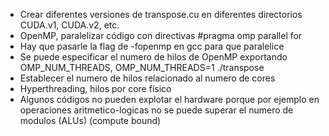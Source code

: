 - Crear diferentes versiones de transpose.cu en diferentes directorios CUDA.v1, CUDA.v2, etc.
- OpenMP, paralelizar código con directivas #pragma omp parallel for
- Hay que pasarle la flag de -fopenmp en gcc para que paralelice
- Se puede especificar el numero de hilos de OpenMP exportando OMP_NUM_THREADS, OMP_NUM_THREADS=1 ./transpose
- Establecer el numero de hilos relacionado al numero de cores
- Hyperthreading, hilos por core físico
- Algunos códigos no pueden explotar el hardware porque por ejemplo en operaciones aritmetico-logicas no se puede superar el numero de modulos (ALUs) (compute bound)
